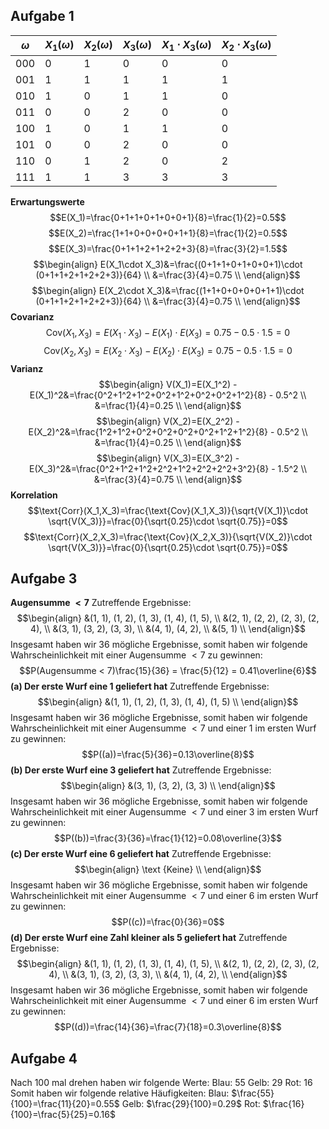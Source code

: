 ## Aufgabe 1

| $\omega$ | $X_1(\omega)$ | $X_2(\omega)$ | $X_3(\omega)$ | $X_1\cdot X_3(\omega)$ | $X_2\cdot X_3(\omega)$ |
| -------- | ------------- | ------------- | ------------- | ---------------------- | ---------------------- |
| 000      | 0             | 1             | 0             | 0                      | 0                      |
| 001      | 1             | 1             | 1             | 1                      | 1                      |
| 010      | 1             | 0             | 1             | 1                      | 0                      |
| 011      | 0             | 0             | 2             | 0                      | 0                      |
| 100      | 1             | 0             | 1             | 1                      | 0                      |
| 101      | 0             | 0             | 2             | 0                      | 0                      |
| 110      | 0             | 1             | 2             | 0                      | 2                      |
| 111      | 1             | 1             | 3             | 3                      | 3                      |

**Erwartungswerte**
$$E(X_1)=\frac{0+1+1+0+1+0+0+1}{8}=\frac{1}{2}=0.5$$
$$E(X_2)=\frac{1+1+0+0+0+0+1+1}{8}=\frac{1}{2}=0.5$$
$$E(X_3)=\frac{0+1+1+2+1+2+2+3}{8}=\frac{3}{2}=1.5$$
$$\begin{align}
E(X_1\cdot X_3)&=\frac{(0+1+1+0+1+0+0+1)\cdot (0+1+1+2+1+2+2+3)}{64} \\ &=\frac{3}{4}=0.75 \\
\end{align}$$
$$\begin{align}
E(X_2\cdot X_3)&=\frac{(1+1+0+0+0+0+1+1)\cdot (0+1+1+2+1+2+2+3)}{64} \\ &=\frac{3}{4}=0.75 \\
\end{align}$$
**Covarianz**
$$\text{Cov}(X_1,X_3)=E(X_1\cdot X_3)-E(X_1)\cdot E(X_3)=0.75-0.5\cdot 1.5=0$$
$$\text{Cov}(X_2,X_3)=E(X_2\cdot X_3)-E(X_2)\cdot E(X_3)=0.75-0.5\cdot 1.5=0$$
**Varianz**
$$\begin{align}
V(X_1)=E(X_1^2) - E(X_1)^2&=\frac{0^2+1^2+1^2+0^2+1^2+0^2+0^2+1^2}{8} - 0.5^2 \\
&=\frac{1}{4}=0.25 \\
\end{align}$$
$$\begin{align}
V(X_2)=E(X_2^2) - E(X_2)^2&=\frac{1^2+1^2+0^2+0^2+0^2+0^2+1^2+1^2}{8} - 0.5^2 \\
&=\frac{1}{4}=0.25 \\
\end{align}$$
$$\begin{align}
V(X_3)=E(X_3^2) - E(X_3)^2&=\frac{0^2+1^2+1^2+2^2+1^2+2^2+2^2+3^2}{8} - 1.5^2 \\
&=\frac{3}{4}=0.75 \\
\end{align}$$
**Korrelation**
$$\text{Corr}(X_1,X_3)=\frac{\text{Cov}(X_1,X_3)}{\sqrt{V(X_1)}\cdot \sqrt{V(X_3)}}=\frac{0}{\sqrt{0.25}\cdot \sqrt{0.75}}=0$$
$$\text{Corr}(X_2,X_3)=\frac{\text{Cov}(X_2,X_3)}{\sqrt{V(X_2)}\cdot \sqrt{V(X_3)}}=\frac{0}{\sqrt{0.25}\cdot \sqrt{0.75}}=0$$
## Aufgabe 3
**Augensumme $< 7$**
Zutreffende Ergebnisse:
$$\begin{align}
&(1, 1), (1, 2), (1, 3), (1, 4), (1, 5), \\ 
&(2, 1), (2, 2), (2, 3), (2, 4), \\ 
&(3, 1), (3, 2), (3, 3), \\
&(4, 1), (4, 2), \\
&(5, 1) \\
\end{align}$$
Insgesamt haben wir $36$ mögliche Ergebnisse, somit haben wir folgende Wahrscheinlichkeit mit einer Augensumme $< 7$ zu gewinnen:
$$P(Augensumme < 7)\frac{15}{36} = \frac{5}{12} = 0.41\overline{6}$$
**(a) Der erste Wurf eine 1 geliefert hat**
Zutreffende Ergebnisse:
$$\begin{align}
&(1, 1), (1, 2), (1, 3), (1, 4), (1, 5) \\ 
\end{align}$$
Insgesamt haben wir $36$ mögliche Ergebnisse, somit haben wir folgende Wahrscheinlichkeit mit einer Augensumme $< 7$ und einer $1$ im ersten Wurf zu gewinnen:
$$P((a))=\frac{5}{36}=0.13\overline{8}$$
**(b) Der erste Wurf eine 3 geliefert hat**
Zutreffende Ergebnisse:
$$\begin{align}
&(3, 1), (3, 2), (3, 3) \\ 
\end{align}$$
Insgesamt haben wir $36$ mögliche Ergebnisse, somit haben wir folgende Wahrscheinlichkeit mit einer Augensumme $< 7$ und einer $3$ im ersten Wurf zu gewinnen:
$$P((b))=\frac{3}{36}=\frac{1}{12}=0.08\overline{3}$$
**(c) Der erste Wurf eine 6 geliefert hat**
Zutreffende Ergebnisse:
$$\begin{align}
\text {Keine} \\ 
\end{align}$$
Insgesamt haben wir $36$ mögliche Ergebnisse, somit haben wir folgende Wahrscheinlichkeit mit einer Augensumme $< 7$ und einer $6$ im ersten Wurf zu gewinnen:
$$P((c))=\frac{0}{36}=0$$
**(d) Der erste Wurf eine Zahl kleiner als 5 geliefert hat**
Zutreffende Ergebnisse:
$$\begin{align}
&(1, 1), (1, 2), (1, 3), (1, 4), (1, 5), \\ 
&(2, 1), (2, 2), (2, 3), (2, 4), \\ 
&(3, 1), (3, 2), (3, 3), \\
&(4, 1), (4, 2), \\
\end{align}$$
Insgesamt haben wir $36$ mögliche Ergebnisse, somit haben wir folgende Wahrscheinlichkeit mit einer Augensumme $< 7$ und einer $6$ im ersten Wurf zu gewinnen:
$$P((d))=\frac{14}{36}=\frac{7}{18}=0.3\overline{8}$$
## Aufgabe 4
Nach $100$ mal drehen haben wir folgende Werte:
Blau: $55$ 
Gelb: $29$
Rot: $16$
Somit haben wir folgende relative Häufigkeiten:
Blau: $\frac{55}{100}=\frac{11}{20}=0.55$
Gelb: $\frac{29}{100}=0.29$
Rot: $\frac{16}{100}=\frac{5}{25}=0.16$

